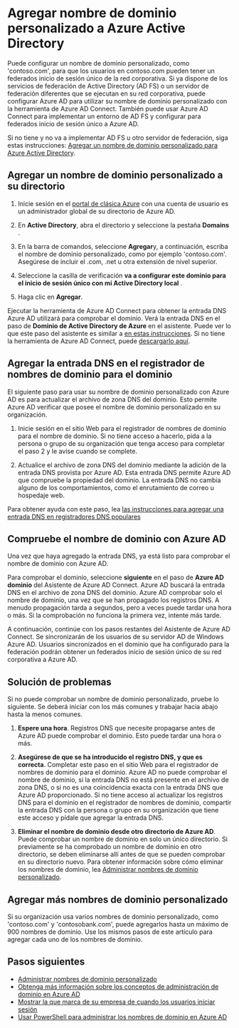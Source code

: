 <properties
    pageTitle="Agregar nombre de dominio personalizado y configurar el inicio de sesión federados en Azure Active Directory | Microsoft Azure"
    description="Cómo agregar nombres de dominio de su empresa a Azure Active Directory y cómo configurar un inicio de sesión federado entre Azure Active Directory y la solución de federación local."
    services="active-directory"
    documentationCenter=""
    authors="jeffsta"
    manager="femila"
    editor=""/>

<tags
    ms.service="active-directory"
    ms.workload="identity"
    ms.tgt_pltfrm="na"
    ms.devlang="na"
    ms.topic="get-started-article"
    ms.date="10/04/2016"
    ms.author="curtand;jeffsta"/>

# <a name="add-your-custom-domain-name-to-azure-active-directory"></a>Agregar nombre de dominio personalizado a Azure Active Directory

Puede configurar un nombre de dominio personalizado, como 'contoso.com', para que los usuarios en contoso.com pueden tener un federados inicio de sesión único de la red corporativa. Si ya dispone de los servicios de federación de Active Directory (AD FS) o un servidor de federación diferentes que se ejecutan en su red corporativa, puede configurar Azure AD para utilizar su nombre de dominio personalizado con la herramienta de Azure AD Connect. También puede usar Azure AD Connect para implementar un entorno de AD FS y configurar para federados inicio de sesión único a Azure AD.

Si no tiene y no va a implementar AD FS u otro servidor de federación, siga estas instrucciones: [Agregar un nombre de dominio personalizado para Azure Active Directory](active-directory-add-domain.md).

## <a name="add-a-custom-domain-name-to-your-directory"></a>Agregar un nombre de dominio personalizado a su directorio

1. Inicie sesión en el [portal de clásica Azure](https://manage.windowsazure.com/) con una cuenta de usuario es un administrador global de su directorio de Azure AD.

2. En **Active Directory**, abra el directorio y seleccione la pestaña **Domains** .

3. En la barra de comandos, seleccione **Agregar**y, a continuación, escriba el nombre de dominio personalizado, como por ejemplo 'contoso.com'. Asegúrese de incluir el .com, .net u otra extensión de nivel superior.

4. Seleccione la casilla de verificación **va a configurar este dominio para el inicio de sesión único con mi Active Directory local** .

5. Haga clic en **Agregar**.

Ejecutar la herramienta de Azure AD Connect para obtener la entrada DNS Azure AD utilizará para comprobar el dominio. Verá la entrada DNS en el paso de **Dominio de Active Directory de Azure** en el asistente. Puede ver lo que este paso del asistente es similar a [en estas instrucciones](active-directory-aadconnect-get-started-custom.md#verify-the-azure-ad-domain-selected-for-federation). Si no tiene la herramienta de Azure AD Connect, puede [descargarlo aquí](http://go.microsoft.com/fwlink/?LinkId=615771).

## <a name="add-the-dns-entry-at-the-domain-name-registrar-for-the-domain"></a>Agregar la entrada DNS en el registrador de nombres de dominio para el dominio

El siguiente paso para usar su nombre de dominio personalizado con Azure AD es para actualizar el archivo de zona DNS del dominio. Esto permite Azure AD verificar que posee el nombre de dominio personalizado en su organización.

1. Inicie sesión en el sitio Web para el registrador de nombres de dominio para el nombre de dominio. Si no tiene acceso a hacerlo, pida a la persona o grupo de su organización que tenga acceso para completar el paso 2 y le avise cuando se complete.

2. Actualice el archivo de zona DNS del dominio mediante la adición de la entrada DNS provista por Azure AD. Esta entrada DNS permite Azure AD que compruebe la propiedad del dominio. La entrada DNS no cambia alguno de los comportamientos, como el enrutamiento de correo u hospedaje web.

Para obtener ayuda con este paso, lea [las instrucciones para agregar una entrada DNS en registradores DNS populares](https://support.office.com/article/Create-DNS-records-for-Office-365-when-you-manage-your-DNS-records-b0f3fdca-8a80-4e8e-9ef3-61e8a2a9ab23/)

## <a name="verify-the-domain-name-with-azure-ad"></a>Compruebe el nombre de dominio con Azure AD

Una vez que haya agregado la entrada DNS, ya está listo para comprobar el nombre de dominio con Azure AD.

Para comprobar el dominio, seleccione **siguiente** en el paso de **Azure AD dominio** del Asistente de Azure AD Connect. Azure AD buscará la entrada DNS en el archivo de zona DNS del dominio. Azure AD comprobar solo el nombre de dominio, una vez que se han propagado los registros DNS. A menudo propagación tarda a segundos, pero a veces puede tardar una hora o más. Si la comprobación no funciona la primera vez, intente más tarde.

A continuación, continúe con los pasos restantes del Asistente de Azure AD Connect. Se sincronizarán de los usuarios de su servidor AD de Windows Azure AD. Usuarios sincronizados en el dominio que ha configurado para la federación podrán obtener un federados inicio de sesión único de su red corporativa a Azure AD.

## <a name="troubleshooting"></a>Solución de problemas

Si no puede comprobar un nombre de dominio personalizado, pruebe lo siguiente. Se deberá iniciar con los más comunes y trabajar hacia abajo hasta la menos comunes.

1.  **Espere una hora**. Registros DNS que necesite propagarse antes de Azure AD puede comprobar el dominio. Esto puede tardar una hora o más.

2.  **Asegúrese de que se ha introducido el registro DNS, y que es correcta**. Completar este paso en el sitio Web para el registrador de nombres de dominio para el dominio. Azure AD no puede comprobar el nombre de dominio, si la entrada DNS no está presente en el archivo de zona DNS, o si no es una coincidencia exacta con la entrada DNS que Azure AD proporcionado. Si no tiene acceso al actualizar los registros DNS para el dominio en el registrador de nombres de dominio, compartir la entrada DNS con la persona o grupo en su organización que tiene este acceso y pídale que agregar la entrada DNS.

3.  **Eliminar el nombre de dominio desde otro directorio de Azure AD**. Puede comprobar un nombre de dominio en solo un único directorio. Si previamente se ha comprobado un nombre de dominio en otro directorio, se deben eliminarse allí antes de que se pueden comprobar en su directorio nuevo. Para obtener información sobre cómo eliminar los nombres de dominio, lea [Administrar nombres de dominio personalizado](active-directory-add-manage-domain-names.md).

## <a name="add-more-custom-domain-names"></a>Agregar más nombres de dominio personalizado

Si su organización usa varios nombres de dominio personalizado, como 'contoso.com' y 'contosobank.com', puede agregarlos hasta un máximo de 900 nombres de dominio. Use los mismos pasos de este artículo para agregar cada uno de los nombres de dominio.

## <a name="next-steps"></a>Pasos siguientes

-   [Administrar nombres de dominio personalizado](active-directory-add-manage-domain-names.md)
-   [Obtenga más información sobre los conceptos de administración de dominio en Azure AD](active-directory-add-domain-concepts.md)
-   [Mostrar la que marca de su empresa de cuando los usuarios iniciar sesión](active-directory-add-company-branding.md)
-   [Usar PowerShell para administrar los nombres de dominio en Azure AD](https://msdn.microsoft.com/library/azure/e1ef403f-3347-4409-8f46-d72dafa116e0#BKMK_ManageDomains)
